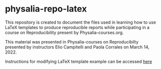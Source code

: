 # physalia-repo-latex 

This repository is created to document the files used in learning how to use LaTeX templates to produce reproducible reports while participating in a course on Reproducibility present by Physalia-courses.org.  

This material was presented in Physalia-courses on Reproducibilty presented by instructors Elio Campitelli and Paola Corrales on March 14, 2022.    

Instructions for modifying LaTeX template example can be accessed [here](https://eliocamp.github.io/reproducibility-with-r/materials/day1/03-rmarkdown/)
